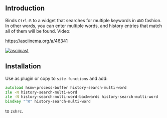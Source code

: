 ## Introduction

Binds `Ctrl-R` to a widget that searches for multiple keywords in `AND` fashion.
In other words, you can enter multiple words, and history entries that match
all of them will be found. Video:

https://asciinema.org/a/46341

[![asciicast](https://asciinema.org/a/46341.png)](https://asciinema.org/a/46341)

## Installation

Use as plugin or copy to `site-functions` and add:

```zsh
autoload hsmw-process-buffer history-search-multi-word
zle -N history-search-multi-word
zle -N history-search-multi-word-backwards history-search-multi-word
bindkey "^R" history-search-multi-word
```

to `zshrc`.
